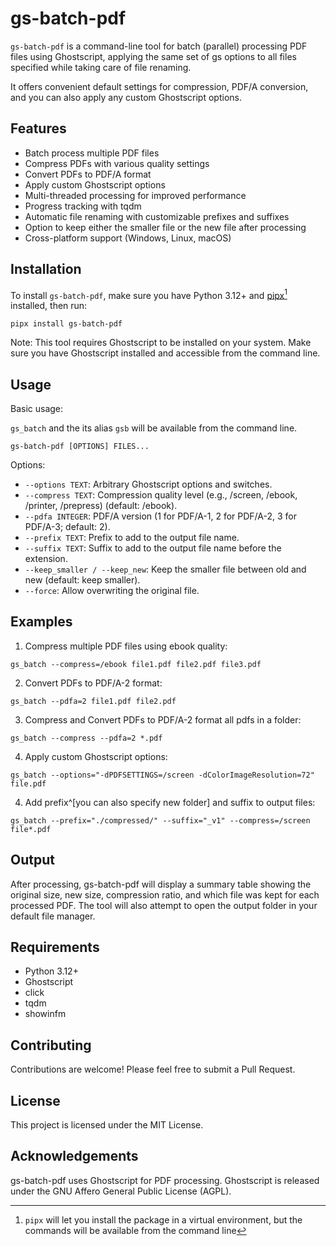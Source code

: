 # gs-batch-pdf

`gs-batch-pdf` is a command-line tool for batch (parallel) processing PDF files using Ghostscript, applying the same set of gs options to all files specified while taking care of file renaming.

It offers convenient default settings for compression, PDF/A conversion, and you can also apply any custom Ghostscript options. 

## Features

- Batch process multiple PDF files
- Compress PDFs with various quality settings
- Convert PDFs to PDF/A format
- Apply custom Ghostscript options
- Multi-threaded processing for improved performance
- Progress tracking with tqdm
- Automatic file renaming with customizable prefixes and suffixes
- Option to keep either the smaller file or the new file after processing
- Cross-platform support (Windows, Linux, macOS)

## Installation

To install `gs-batch-pdf`, make sure you have Python 3.12+ and [pipx](https://github.com/pypa/pipx)[^1] installed, then run:

 [^1]:`pipx` will let you install the package in a virtual environment, but the commands will be available from the command line

```
pipx install gs-batch-pdf
```

Note: This tool requires Ghostscript to be installed on your system. Make sure you have Ghostscript installed and accessible from the command line.


## Usage

Basic usage:

`gs_batch` and the its alias `gsb` will be available from the command line.

```
gs-batch-pdf [OPTIONS] FILES...
```

Options:

- `--options TEXT`: Arbitrary Ghostscript options and switches.
- `--compress TEXT`: Compression quality level (e.g., /screen, /ebook, /printer, /prepress) (default: /ebook).
- `--pdfa INTEGER`: PDF/A version (1 for PDF/A-1, 2 for PDF/A-2, 3 for PDF/A-3; default: 2).
- `--prefix TEXT`: Prefix to add to the output file name.
- `--suffix TEXT`: Suffix to add to the output file name before the extension.
- `--keep_smaller / --keep_new`: Keep the smaller file between old and new (default: keep smaller).
- `--force`: Allow overwriting the original file.

## Examples

1. Compress multiple PDF files using ebook quality:

```
gs_batch --compress=/ebook file1.pdf file2.pdf file3.pdf
```

2. Convert PDFs to PDF/A-2 format:

```
gs_batch --pdfa=2 file1.pdf file2.pdf
```

3. Compress and Convert PDFs to PDF/A-2 format all pdfs in a folder:

```
gs_batch --compress --pdfa=2 *.pdf 
```

4. Apply custom Ghostscript options:

```
gs_batch --options="-dPDFSETTINGS=/screen -dColorImageResolution=72" file.pdf
```

4. Add prefix^[you can also specify new folder] and suffix to output files:

```
gs_batch --prefix="./compressed/" --suffix="_v1" --compress=/screen file*.pdf 
```

## Output

After processing, gs-batch-pdf will display a summary table showing the original size, new size, compression ratio, and which file was kept for each processed PDF. The tool will also attempt to open the output folder in your default file manager.

## Requirements

- Python 3.12+
- Ghostscript
- click
- tqdm
- showinfm

## Contributing

Contributions are welcome! Please feel free to submit a Pull Request.

## License

This project is licensed under the MIT License.

## Acknowledgements

gs-batch-pdf uses Ghostscript for PDF processing. Ghostscript is released under the GNU Affero General Public License (AGPL).
